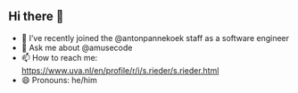## Hi there 👋


- 🔭 I’ve recently joined the @antonpannekoek staff as a software engineer
- 💬 Ask me about @amusecode
- 📫 How to reach me: https://www.uva.nl/en/profile/r/i/s.rieder/s.rieder.html
- 😄 Pronouns: he/him
